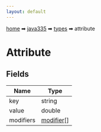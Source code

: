 ```yaml
---
layout: default
---
```


[home](/) ➡ [java335](/protocol/java335) ➡ [types](/protocol/java335/types) ➡ attribute

# Attribute

## Fields

Name | Type
---|---
key | string
value | double
modifiers | [modifier](/protocol/java335/types/modifier)[]

